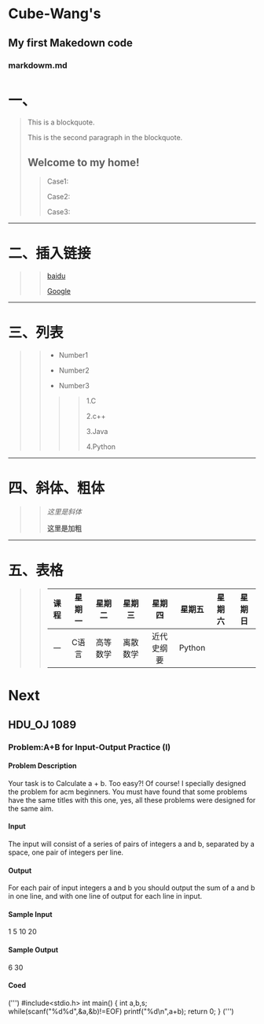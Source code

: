 # Cube-Wang's

## My first Makedown code

### markdowm.md
# 一、
> This is a blockquote.
>
> This is the second paragraph in the blockquote.
>
> ## Welcome to my home!
>> Case1:
>>
>> Case2:
>> 
>> Case3:
>>
--------------------------------------------------
# 二、插入链接
>> [baidu](https://www.baidu.com)
>>
>> [Google](https://www.google.com)
--------------------------------------------------
# 三、列表
>> * Number1
>> 
>> * Number2
>> 
>> * Number3
>> 
>>>> 1.C
>>>>
>>>> 2.c++
>>>>
>>>> 3.Java
>>>> 
>>>> 4.Python
>>>> 
--------------------------------------------------
# 四、斜体、粗体
>> *这里是斜体*
>>
>> **这里是加粗**
>>
--------------------------------------------------
# 五、表格
>> 课程|星期一|星期二|星期三|星期四|星期五|星期六|星期日
>> :---:|:---:|:---:|:---:|:---:|:---:|:---:|:---:
>> 一|C语言|高等数学|离散数学|近代史纲要|Python| | 

# Next

## HDU_OJ 1089

### Problem:A+B for Input-Output Practice (I)

#### Problem Description
Your task is to Calculate a + b.
Too easy?! Of course! I specially designed the problem for acm beginners. 
You must have found that some problems have the same titles with this one, yes, all these problems were designed for the same aim.

#### Input
The input will consist of a series of pairs of integers a and b, separated by a space, one pair of integers per line.

#### Output
For each pair of input integers a and b you should output the sum of a and b in one line, and with one line of output for each line in input.

#### Sample Input
1 5
10 20

#### Sample Output
6
30
#### Coed
(''')
#include<stdio.h>
int main()
{
   int a,b,s;
   while(scanf("%d%d",&a,&b)!=EOF)
       printf("%d\n",a+b);
   return 0;
}
(''')










